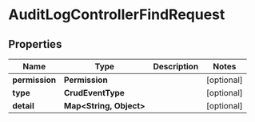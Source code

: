 

# AuditLogControllerFindRequest


## Properties

| Name | Type | Description | Notes |
|------------ | ------------- | ------------- | -------------|
|**permission** | **Permission** |  |  [optional] |
|**type** | **CrudEventType** |  |  [optional] |
|**detail** | **Map&lt;String, Object&gt;** |  |  [optional] |



